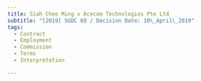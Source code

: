 ```yaml
---
title: Siah Chee Ming v Acecom Technologies Pte Ltd
subtitle: "[2019] SGDC 69 / Decision Date: 10\_April\_2019"
tags:
  - Contract
  - Employment
  - Commission
  - Terms
  - Interpretation

---
```

